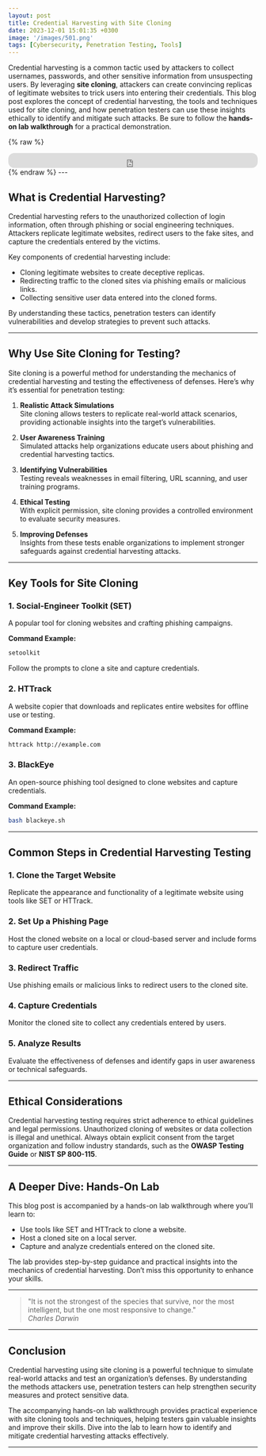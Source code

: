 ```yaml
---
layout: post
title: Credential Harvesting with Site Cloning
date: 2023-12-01 15:01:35 +0300
image: '/images/501.png'
tags: [Cybersecurity, Penetration Testing, Tools]
---
```


Credential harvesting is a common tactic used by attackers to collect usernames, passwords, and other sensitive information from unsuspecting users. By leveraging **site cloning**, attackers can create convincing replicas of legitimate websites to trick users into entering their credentials. This blog post explores the concept of credential harvesting, the tools and techniques used for site cloning, and how penetration testers can use these insights ethically to identify and mitigate such attacks. Be sure to follow the **hands-on lab walkthrough** for a practical demonstration.

{% raw %}
<iframe style="border-radius:12px" src="https://open.spotify.com/embed/episode/7MWPoxX5Ze194y538rhAWp?utm_source=generator" width="100%" height="30" frameborder="0" allowfullscreen="" allow="autoplay; clipboard-write; encrypted-media; fullscreen; picture-in-picture"></iframe>
{% endraw %}
---

## What is Credential Harvesting?

Credential harvesting refers to the unauthorized collection of login information, often through phishing or social engineering techniques. Attackers replicate legitimate websites, redirect users to the fake sites, and capture the credentials entered by the victims.

Key components of credential harvesting include:
- Cloning legitimate websites to create deceptive replicas.  
- Redirecting traffic to the cloned sites via phishing emails or malicious links.  
- Collecting sensitive user data entered into the cloned forms.  

By understanding these tactics, penetration testers can identify vulnerabilities and develop strategies to prevent such attacks.

---

## Why Use Site Cloning for Testing?

Site cloning is a powerful method for understanding the mechanics of credential harvesting and testing the effectiveness of defenses. Here’s why it’s essential for penetration testing:

1. **Realistic Attack Simulations**  
   Site cloning allows testers to replicate real-world attack scenarios, providing actionable insights into the target’s vulnerabilities.

2. **User Awareness Training**  
   Simulated attacks help organizations educate users about phishing and credential harvesting tactics.

3. **Identifying Vulnerabilities**  
   Testing reveals weaknesses in email filtering, URL scanning, and user training programs.

4. **Ethical Testing**  
   With explicit permission, site cloning provides a controlled environment to evaluate security measures.

5. **Improving Defenses**  
   Insights from these tests enable organizations to implement stronger safeguards against credential harvesting attacks.

---

## Key Tools for Site Cloning

### 1. **Social-Engineer Toolkit (SET)**
A popular tool for cloning websites and crafting phishing campaigns.

**Command Example:**  
```bash
setoolkit
```
Follow the prompts to clone a site and capture credentials.

### 2. **HTTrack**
A website copier that downloads and replicates entire websites for offline use or testing.

**Command Example:**  
```bash
httrack http://example.com
```

### 3. **BlackEye**
An open-source phishing tool designed to clone websites and capture credentials.

**Command Example:**  
```bash
bash blackeye.sh
```

---

## Common Steps in Credential Harvesting Testing

### 1. **Clone the Target Website**
Replicate the appearance and functionality of a legitimate website using tools like SET or HTTrack.

### 2. **Set Up a Phishing Page**
Host the cloned website on a local or cloud-based server and include forms to capture user credentials.

### 3. **Redirect Traffic**
Use phishing emails or malicious links to redirect users to the cloned site.

### 4. **Capture Credentials**
Monitor the cloned site to collect any credentials entered by users.

### 5. **Analyze Results**
Evaluate the effectiveness of defenses and identify gaps in user awareness or technical safeguards.

---

## Ethical Considerations

Credential harvesting testing requires strict adherence to ethical guidelines and legal permissions. Unauthorized cloning of websites or data collection is illegal and unethical. Always obtain explicit consent from the target organization and follow industry standards, such as the **OWASP Testing Guide** or **NIST SP 800-115**.

---

## A Deeper Dive: Hands-On Lab

This blog post is accompanied by a hands-on lab walkthrough where you’ll learn to:
- Use tools like SET and HTTrack to clone a website.
- Host a cloned site on a local server.
- Capture and analyze credentials entered on the cloned site.

The lab provides step-by-step guidance and practical insights into the mechanics of credential harvesting. Don’t miss this opportunity to enhance your skills.

---

> "It is not the strongest of the species that survive, nor the most intelligent, but the one most responsive to change."  
> <cite>Charles Darwin</cite>

---

## Conclusion

Credential harvesting using site cloning is a powerful technique to simulate real-world attacks and test an organization’s defenses. By understanding the methods attackers use, penetration testers can help strengthen security measures and protect sensitive data.

The accompanying hands-on lab walkthrough provides practical experience with site cloning tools and techniques, helping testers gain valuable insights and improve their skills. Dive into the lab to learn how to identify and mitigate credential harvesting attacks effectively.

---
